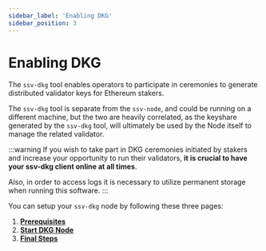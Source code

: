 ```yaml
---
sidebar_label: 'Enabling DKG'
sidebar_position: 3
---
```


# Enabling DKG

The `ssv-dkg` tool enables operators to participate in ceremonies to generate distributed validator keys for Ethereum stakers.

The `ssv-dkg` tool is separate from the `ssv-node`, and could be running on a different machine, but the two are heavily correlated, as the keyshare generated by the `ssv-dkg` tool, will ultimately be used by the Node itself to manage the related validator.

:::warning
If you wish to take part in DKG ceremonies initiated by stakers and increase your opportunity to run their validators, **it is crucial to have your ssv-dkg client online at all times**.

Also, in order to access logs it is necessary to utilize permanent storage when running this software.
:::

You can setup your `ssv-dkg` node by following these three pages:

1. [**Prerequisites**](prerequisites.md)&#x20;
2. [**Start DKG Node**](start-dkg-node/)&#x20;
3. [**Final Steps**](final-steps.md)
